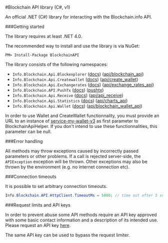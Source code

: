 #Blockchain API library (C#, v1)

An official .NET (C#) library for interacting with the Blockchain.info API.

###Getting started

The library requires at least .NET 4.0.

The recommended way to install and use the library is via NuGet:
```
PM> Install-Package BlockchainAPI
```

The library consists of the following namespaces:

* `Info.Blockchain.Api.Blockexplorer` ([docs](docs/blockexplorer.md)) ([api/blockchain_api][api1])
* `Info.Blockchain.Api.Createwallet` ([docs](docs/createwallet.md)) ([api/create_wallet][api2])
* `Info.Blockchain.Api.Exchangerates` ([docs](docs/exchangerates.md)) ([api/exchange\_rates\_api][api3])
* `Info.Blockchain.API.PushTx` ([docs](docs/pushtx.md)) ([pushtx][api7])
* `Info.Blockchain.Api.Receive` ([docs](docs/receive.md)) ([api/api_receive][api4])
* `Info.Blockchain.Api.Statistics` ([docs](docs/statistics.md)) ([api/charts_api][api5])
* `Info.Blockchain.Api.Wallet` ([docs](docs/wallet.md)) ([api/blockchain\_wallet\_api][api6])

In order to use Wallet and CreateWallet functionnality, you must provide an URL to an instance of [service-my-wallet-v3](https://github.com/blockchain/service-my-wallet-v3) as first parameter to BlockchainApiHelper.
If you don't intend to use these functionnalities, this parameter can be null.

###Error handling

All methods may throw exceptions caused by incorrectly passed parameters or other problems. If a call is rejected server-side, the `APIException` exception will be thrown. Other exceptions may also be thrown by the environment (e.g. no internet connection etc).

###Connection timeouts

It is possible to set arbitrary connection timeouts.

```csharp
Info.Blockchain.API.HttpClient.TimeoutMs = 5000; // time out after 5 seconds
```

###Request limits and API keys

In order to prevent abuse some API methods require an API key approved with some basic contact information and a description of its intended use. Please request an API key [here](https://blockchain.info/api/api_create_code).

The same API key can be used to bypass the request limiter.

[api1]: https://blockchain.info/api/blockchain_api
[api2]: https://blockchain.info/api/create_wallet
[api3]: https://blockchain.info/api/exchange_rates_api
[api4]: https://blockchain.info/api/api_receive
[api5]: https://blockchain.info/api/charts_api
[api6]: https://blockchain.info/api/blockchain_wallet_api
[api7]: https://blockchain.info/pushtx
